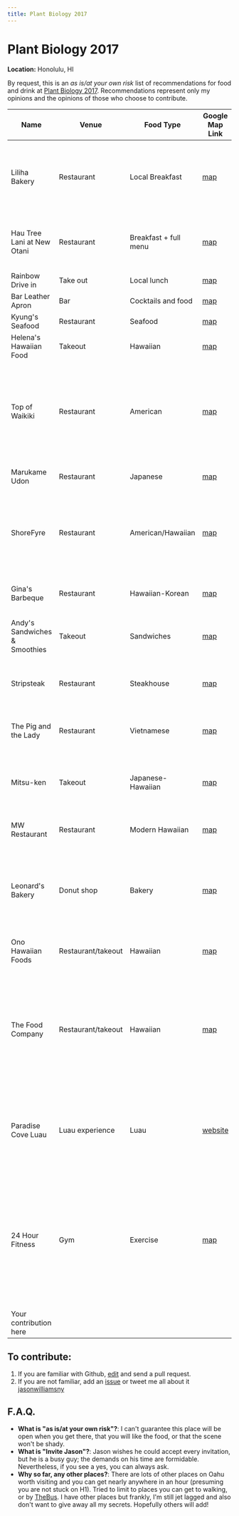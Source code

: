 ```yaml
---
title: Plant Biology 2017
---
```


# Plant Biology 2017
**Location:** Honolulu, HI

By request, this is an *as is/at your own risk* list of recommendations for food and drink at
[Plant Biology 2017](http://plantbiology.aspb.org/). Recommendations represent only my opinions
and the opinions of those who choose to contribute.

|Name|Venue|Food Type|Google Map Link|Walking (~30 from Waikiki hotels)|Notes|Added by (twitter)|Invite Jason?|
|----|-----|---------|---------------|------------------------|-----|------------------|-------------|
|Liliha Bakery|Restaurant|Local Breakfast|[map](https://www.google.com/maps/place/Liliha+Bakery/@21.3239311,-157.8601702,17z/data=!3m1!4b1!4m5!3m4!1s0x7c006e7f4fa7d643:0x5fb0aa373e0e76de!8m2!3d21.3239261!4d-157.8579815)|No|A MUST VISIT for breakfast; 24-hours; Try the coco puffs, malasadas, and loco moco|@jasonwilliamsNY|Yes|
|Hau Tree Lani at New Otani|Restaurant|Breakfast + full menu|[map](https://www.google.com/maps/place/Hau+Tree+Lanai/@21.26337,-157.8233647,17z/data=!3m1!4b1!4m5!3m4!1s0x7c00726f607f4663:0x1c3bcda4021dac06!8m2!3d21.263365!4d-157.821176)|Yes|Have an upscale breakfast on the beach - reservations recommended|@jasonwilliamsNY|If you wish|
|Rainbow Drive in|Take out|Local lunch|[map](https://www.google.com/maps/place/Rainbow+Drive-In/@21.275941,-157.8167397,17z/data=!3m1!4b1!4m5!3m4!1s0x7c00727f31c4a949:0xb56da5e39fe7be61!8m2!3d21.275936!4d-157.814551)|Yes|Have a local [plate lunch](https://en.wikipedia.org/wiki/Plate_lunch)|@jasonwilliamsNY|Yes|
|Bar Leather Apron|Bar|Cocktails and food|[map](https://www.google.com/maps/place/Bar+Leather+Apron/@21.3078012,-157.8657045,17z/data=!3m1!4b1!4m5!3m4!1s0x7c006e7351abde4d:0x3dc8358db88480f!8m2!3d21.3077962!4d-157.8635158)|No|Definitely not shady|@jasonwilliamsNY|Sure|
|Kyung's Seafood|Restaurant|Seafood|[map](https://www.google.com/maps/place/Kyung's+Seafood+Inc/@21.2991303,-157.8447799,17z/data=!3m1!4b1!4m5!3m4!1s0x7c006de8d172747b:0x845ac1c5fe023739!8m2!3d21.2991253!4d-157.8425912)|No, but 8 min from Conv. Center|Supposed to be good!|@jasonwilliamsNY|Sure|
|Helena's Hawaiian Food|Takeout|Hawaiian|[map](https://www.google.com/maps/place/Helena's+Hawaiian+Food/@21.3309489,-157.8672758,17z/data=!3m1!4b1!4m5!3m4!1s0x7c006e877069a3f9:0x1bbf675c61715a95!8m2!3d21.3309439!4d-157.8650871)|No|Cash only, but quite good|@jasonwilliamsNY|Why not?|
|Top of Waikiki|Restaurant|American|[map](https://www.google.com/maps/place/Top+of+Waikiki/@21.278784,-157.8302103,17z/data=!3m1!4b1!4m5!3m4!1s0x7c007275ef3afeeb:0x765a3e46dceabf80!8m2!3d21.278779!4d-157.8280216)|Yes|I don't remember the food being that great; probably over-priced; interesting smells; will create a memory and nice views|@jasonwilliamsNY|Next time|
|Marukame Udon|Restaurant|Japanese|[map](https://www.google.com/maps/place/Marukame+Udon/@21.2795105,-157.8281736,17z/data=!3m1!4b1!4m5!3m4!1s0x0:0xee85c5aed8448988!8m2!3d21.2795105!4d-157.8259849?hl=en)|Yes|[Highly recommended](https://twitter.com/vivekkrish/status/876960564383186945)|@vivekkrish|Vivek can't come so Jason'll have to do|
|ShoreFyre|Restaurant|American/Hawaiian|[map](https://www.google.com/maps/place/ShoreFyre/@21.2758337,-157.8262779,17z/data=!3m1!4b1!4m5!3m4!1s0x7c007276fd5577f3:0xb12f0e619b87d5fc!8m2!3d21.2758337!4d-157.8240892)|Yes|Only slightly off the beaten-path; superbly cooked Koa chicken; great smells even two blocks away|@jasonwilliamsNY|Yes|
|Gina's Barbeque|Restaurant|Hawaiian-Korean|[map](https://www.google.com/maps/place/Gina's+Barbeque/@21.2880498,-157.8170505,17z/data=!3m1!4b1!4m5!3m4!1s0x7c006d84a65b2a91:0x2e879e9c80031478!8m2!3d21.2880498!4d-157.8148618)|Yes - bit of a walk tho|Quick and casual, like most good Hawaiian food|@jasonwilliamsNY|pull me aside on the street and drag me along|
|Andy's Sandwiches & Smoothies|Takeout|Sandwiches|[map](https://www.google.com/maps/place/Andy's+Sandwiches+%26+Smoothies/@21.3098996,-157.8125347,17z/data=!3m1!4b1!4m5!3m4!1s0x7c006da7ecd2e751:0x2addfc5e7a69d3a1!8m2!3d21.3098996!4d-157.810346)|No|Visiting your colleagues at UH Manoa? Have them take you here|@jasonwilliamsNY|Are you my colleague at Manoa? Yes, then. |
|Stripsteak|Restaurant|Steakhouse|[map](https://www.google.com/maps/place/STRIPSTEAK+Waikiki/@21.277561,-157.8290077,17z/data=!3m1!4b1!4m5!3m4!1s0x7c00727679fe1b65:0x3d4678f3a2aef1c2!8m2!3d21.277561!4d-157.826819)|Yes|upscale steakhouse and cocktails|@jasonwilliamsNY|Yes; if I had any interest in Pokémon, we could do deals here|
|The Pig and the Lady|Restaurant|Vietnamese|[map](https://www.google.com/maps/place/The+Pig+and+The+Lady/@21.3114432,-157.8658372,17z/data=!3m1!4b1!4m5!3m4!1s0x7c006e738d38f87f:0x3c3a78b0a6ad02c7!8m2!3d21.3114432!4d-157.8636485)|No|Upscale modern Vietnamese|@jasonwilliamsNY|Yes, but only if you are taking me to Bar Leather Apron, since they are close by|
|Mitsu-ken|Takeout|Japanese-Hawaiian|[map](https://www.google.com/maps/place/Mitsu-Ken/@21.3362262,-157.8841773,17z/data=!3m1!4b1!4m5!3m4!1s0x7c006ef4c3fb356f:0x863d9bf8e70d07bd!8m2!3d21.3362262!4d-157.8819886)|No|Hole-in-the-wall; great bento's pick it up and have a picnic during a session|@jasonwilliamsNY|Tweet me for takeout|
|MW Restaurant|Restaurant|Modern Hawaiian|[map](https://www.google.com/maps/place/MW+Restaurant/@21.292968,-157.8431167,17z/data=!3m1!4b1!4m5!3m4!1s0x7c006dee20b6b84d:0xce793727b00bcecf!8m2!3d21.292968!4d-157.840928)|Yes - closer to the CC tho|One of the best upscale places in Honolulu|@jasonwilliamsNY|Yes, your treat!|
|Leonard's Bakery|Donut shop|Bakery|[map]()|https://www.google.com/maps/place/Leonard's+Bakery/@21.2849059,-157.8154438,17z/data=!3m1!4b1!4m5!3m4!1s0x7c0066002134d265:0xb9cb06fbe7f5980e!8m2!3d21.2849009!4d-157.8132551|The original Hawaiian Malasada - always served hot; this is everything you dreamed a donut could be|No|@jasonwilliamsNY|Yes, bring Jason back a Haupia|
|Ono Hawaiian Foods|Restaurant/takeout|Hawaiian|[map](https://www.google.com/maps/place/Ono+Hawaiian+Foods/@21.2800946,-157.8163799,17z/data=!3m1!4b1!4m5!3m4!1s0x7c006d80db4f7383:0xd76ba5006cdc7c88!8m2!3d21.2800896!4d-157.8141912)|No|Afavorite of the locals; off the beaten-path|@jasonwilliamsNY|Yes|
|The Food Company|Restaurant/takeout|Hawaiian|[map](https://www.google.com/maps/place/The+Food+Company/@21.377665,-157.7318609,17z/data=!3m1!4b1!4m5!3m4!1s0x7c001492d5b46dd3:0x331885a329abc59b!8m2!3d21.37766!4d-157.7296722)|No|The best plate lunch I've had in Hawaii; try the Mochiko chicken; get something to go then drive up to [Ho'omaluhia Botanical Garden](https://www.google.com/maps/place/Ho'omaluhia+Botanical+Garden/@21.373274,-157.7992916,13z/data=!4m12!1m6!3m5!1s0x7c001492d5b46dd3:0x331885a329abc59b!2sThe+Food+Company!8m2!3d21.37766!4d-157.7296722!3m4!1s0x0:0x7fc7a3bb510eef28!8m2!3d21.3865499!4d-157.8049994) and have a picnic by the lake|@jasonwilliamsNY|Yes|
|Paradise Cove Luau|Luau experience|Luau|[website](https://www.paradisecove.com/)|No|Going to report back after I do this Thursday. Supposed to be very good. Don't come to HI and not go to a Luau|@jasonwilliamsNY|Yes, but I only want to sit in the Royal box|
|24 Hour Fitness|Gym|Exercise|[map](https://www.google.com/maps/place/24+Hour+Fitness/@21.2915663,-157.8470108,15z/data=!4m5!3m4!1s0x7c006df21a74b231:0x45247fc53767cdb1!8m2!3d21.2915613!4d-157.8382561)|Yes|Right across from the convention center. If you are visiting a fraction of the things on this list, you might need it; I'm around for about 2 weeks so a 30-day membership is cheaper|@jasonwilliamsNY|Yes, if you are for early-morning workouts as I am|
|Your contribution here||||||||

## To contribute:

1. If you are familiar with Github, [edit](https://github.com/JasonJWilliamsNY/conference-food/blob/master/plantbio17.md) and send a pull request.
2. If you are not familiar, add an [issue](https://github.com/JasonJWilliamsNY/conference-food/issues) or tweet me all about it [jasonwilliamsny](https://twitter.com/jasonwilliamsny)


## F.A.Q.

- **What is "as is/at your own risk"?**: I can't guarantee this place will be open when you get there,
that you will like the food, or that the scene won't be shady.
- **What is "Invite Jason"?**: Jason wishes he could accept every invitation, but he is a busy guy; the demands on his time are formidable. Nevertheless, if you see a yes, you can always ask.
- **Why so far, any other places?**: There are lots of other places on Oahu worth visiting and you can get nearly anywhere in an hour (presuming you are not stuck on H1). Tried to limit to places you can get to walking, or by [TheBus](http://www.thebus.org/). I have other places but frankly, I'm still jet lagged and also don't want to give away all my secrets. Hopefully others will add!
